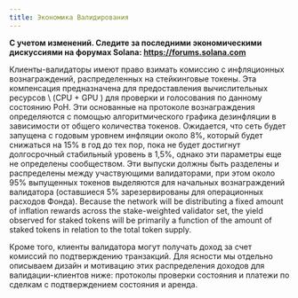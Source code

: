 ```yaml
---
title: Экономика Валидирования
---
```


**С учетом изменений. Следите за последними экономическими дискуссиями на форумах Solana: https://forums.solana.com**

Клиенты-валидаторы имеют право взимать комиссию с инфляционных вознаграждений, распределенных на стейкинговые токены. Эта компенсация предназначена для предоставления вычислительных ресурсов \ (CPU + GPU \) для проверки и голосования по данному состоянию PoH. Эти основанные на протоколе вознаграждения определяются с помощью алгоритмического графика дезинфляции в зависимости от общего количества токенов. Ожидается, что сеть будет запущена с годовым уровнем инфляции около 8%, который будет снижаться на 15% в год до тех пор, пока не будет достигнут долгосрочный стабильный уровень в 1,5%, однако эти параметры еще не определены сообществом. Эти выпуски должны быть разделены и распределены между участвующими валидаторами, при этом около 95% выпущенных токенов выделяются для начальных вознаграждений валидатора (оставшиеся 5% зарезервированы для операционных расходов Фонда). Because the network will be distributing a fixed amount of inflation rewards across the stake-weighted validator set, the yield observed for staked tokens will be primarily a function of the amount of staked tokens in relation to the total token supply.

Кроме того, клиенты валидатора могут получать доход за счет комиссий по подтверждению транзакций. Для ясности мы отдельно описываем дизайн и мотивацию этих распределения доходов для валидации-клиентов ниже: протоколы проверки состояния и платежи по сделкам с подтверждением состояния и аренда.
